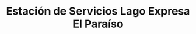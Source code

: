 ---
title: "Estación de Servicios Lago Expresa El Paraíso"
url: /caracas/estacion-de-servicios-lago-expresa-el-paraiso/
shop: piezas de automóviles
---